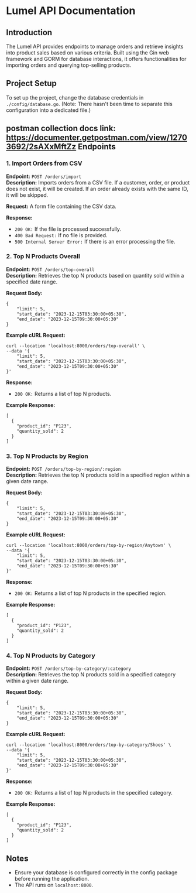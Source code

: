Lumel API Documentation
=======================

Introduction
------------

The Lumel API provides endpoints to manage orders and retrieve insights into product sales based on various criteria. Built using the Gin web framework and GORM for database interactions, it offers functionalities for importing orders and querying top-selling products.

Project Setup
-------------

To set up the project, change the database credentials in `./config/database.go`. (Note: There hasn't been time to separate this configuration into a dedicated file.)

postman collection docs link: https://documenter.getpostman.com/view/12703692/2sAXxMftZz
Endpoints
---------

### 1\. Import Orders from CSV

**Endpoint:** `POST /orders/import`  
**Description:** Imports orders from a CSV file. If a customer, order, or product does not exist, it will be created. If an order already exists with the same ID, it will be skipped.

**Request:** A form file containing the CSV data.

**Response:**

*   `200 OK:` If the file is processed successfully.
*   `400 Bad Request:` If no file is provided.
*   `500 Internal Server Error:` If there is an error processing the file.

### 2\. Top N Products Overall

**Endpoint:** `POST /orders/top-overall`  
**Description:** Retrieves the top N products based on quantity sold within a specified date range.

**Request Body:**

    {
        "limit": 5,
        "start_date": "2023-12-15T03:30:00+05:30",
        "end_date": "2023-12-15T09:30:00+05:30"
    }

**Example cURL Request:**

    curl --location 'localhost:8000/orders/top-overall' \
    --data '{
        "limit": 5,
        "start_date": "2023-12-15T03:30:00+05:30",
        "end_date": "2023-12-15T09:30:00+05:30"
    }'

**Response:**

*   `200 OK:` Returns a list of top N products.

**Example Response:**

    [
      {
        "product_id": "P123",
        "quantity_sold": 2
      }
    ]

### 3\. Top N Products by Region

**Endpoint:** `POST /orders/top-by-region/:region`  
**Description:** Retrieves the top N products sold in a specified region within a given date range.

**Request Body:**

    {
        "limit": 5,
        "start_date": "2023-12-15T03:30:00+05:30",
        "end_date": "2023-12-15T09:30:00+05:30"
    }

**Example cURL Request:**

    curl --location 'localhost:8000/orders/top-by-region/Anytown' \
    --data '{
        "limit": 5,
        "start_date": "2023-12-15T03:30:00+05:30",
        "end_date": "2023-12-15T09:30:00+05:30"
    }'

**Response:**

*   `200 OK:` Returns a list of top N products in the specified region.

**Example Response:**

    [
      {
        "product_id": "P123",
        "quantity_sold": 2
      }
    ]

### 4\. Top N Products by Category

**Endpoint:** `POST /orders/top-by-category/:category`  
**Description:** Retrieves the top N products sold in a specified category within a given date range.

**Request Body:**

    {
        "limit": 5,
        "start_date": "2023-12-15T03:30:00+05:30",
        "end_date": "2023-12-15T09:30:00+05:30"
    }

**Example cURL Request:**

    curl --location 'localhost:8000/orders/top-by-category/Shoes' \
    --data '{
        "limit": 5,
        "start_date": "2023-12-15T03:30:00+05:30",
        "end_date": "2023-12-15T09:30:00+05:30"
    }'

**Response:**

*   `200 OK:` Returns a list of top N products in the specified category.

**Example Response:**

    [
      {
        "product_id": "P123",
        "quantity_sold": 2
      }
    ]

Notes
-----

*   Ensure your database is configured correctly in the config package before running the application.
*   The API runs on `localhost:8000`.